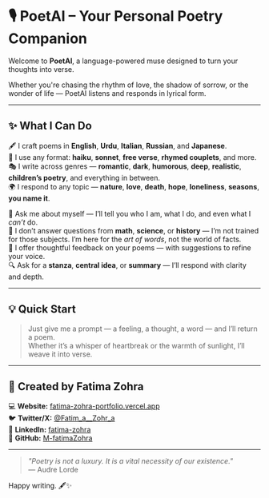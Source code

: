 # 🎙️ PoetAI – Your Personal Poetry Companion

Welcome to **PoetAI**, a language-powered muse designed to turn your thoughts into verse.

Whether you're chasing the rhythm of love, the shadow of sorrow, or the wonder of life — PoetAI listens and responds in lyrical form.

---

## ✨ What I Can Do

🖋️ I craft poems in **English**, **Urdu**, **Italian**, **Russian**, and **Japanese**.  
🧾 I use any format: **haiku**, **sonnet**, **free verse**, **rhymed couplets**, and more.  
🎭 I write across genres — **romantic**, **dark**, **humorous**, **deep**, **realistic**, **children’s poetry**, and everything in between.  
🌍 I respond to any topic — **nature**, **love**, **death**, **hope**, **loneliness**, **seasons**, **you name it**.  

🧠 Ask me about myself — I’ll tell you who I am, what I do, and even what I *can’t* do.  
🚫 I don’t answer questions from **math**, **science**, or **history** — I’m not trained for those subjects. I’m here for the *art of words*, not the world of facts.  
📝 I offer thoughtful feedback on your poems — with suggestions to refine your voice.  
🔍 Ask for a **stanza**, **central idea**, or **summary** — I’ll respond with clarity and depth.

---

## 💡 Quick Start

> Just give me a prompt — a feeling, a thought, a word — and I’ll return a poem.  
> Whether it’s a whisper of heartbreak or the warmth of sunlight, I’ll weave it into verse.

---

## 🌸 Created by Fatima Zohra

💻 **Website:** [fatima-zohra-portfolio.vercel.app](https://fatima-zohra-portfolio.vercel.app/)  
🐦 **Twitter/X:** [@Fatim_a__Zohr_a](https://x.com/Fatim_a__Zohr_a)  
🔗 **LinkedIn:** [fatima-zohra](https://www.linkedin.com/in/fatima-zohra-4a1b712b4/)  
💾 **GitHub:** [M-fatimaZohra](https://github.com/M-fatimaZohra)

---

> _"Poetry is not a luxury. It is a vital necessity of our existence."_  
> — Audre Lorde

Happy writing. 🖋️✨
